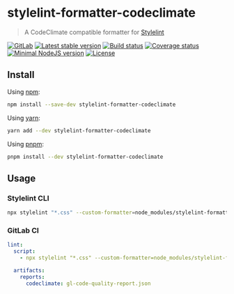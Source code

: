 
# stylelint-formatter-codeclimate

> A CodeClimate compatible formatter for [Stylelint](https://stylelint.io/)

[![GitLab](https://img.shields.io/static/v1?message=GitLab&logo=gitlab&color=grey&label=)](https://gitlab.com/jdslv/stylelint-formatter-codeclimate)
[![Latest stable version](https://img.shields.io/npm/v/stylelint-formatter-codeclimate)](https://www.npmjs.com/package/stylelint-formatter-codeclimate)
[![Build status](https://img.shields.io/gitlab/pipeline/jdslv/stylelint-formatter-codeclimate/main)](https://gitlab.com/jdslv/stylelint-formatter-codeclimate/-/pipelines)
[![Coverage status](https://img.shields.io/codecov/c/gitlab/jdslv/stylelint-formatter-codeclimate)](https://codecov.io/gl/jdslv/stylelint-formatter-codeclimate/)
[![Minimal NodeJS version](https://img.shields.io/node/v/stylelint-formatter-codeclimate)](https://gitlab.com/jdslv/stylelint-formatter-codeclimate)
[![License](https://img.shields.io/npm/l/stylelint-formatter-codeclimate)](https://gitlab.com/jdslv/stylelint-formatter-codeclimate/-/blob/main/LICENSE)


## Install

Using [npm](https://www.npmjs.com/get-npm):

```bash
npm install --save-dev stylelint-formatter-codeclimate
```

Using [yarn](https://yarnpkg.com/):

```bash
yarn add --dev stylelint-formatter-codeclimate
```

Using [pnpm](https://pnpm.js.org):

```bash
pnpm install --dev stylelint-formatter-codeclimate
```

## Usage

### Stylelint CLI

```bash
npx stylelint "*.css" --custom-formatter=node_modules/stylelint-formatter-codeclimate
```

### GitLab CI

```yaml
lint:
  script:
    - npx stylelint "*.css" --custom-formatter=node_modules/stylelint-formatter-codeclimate --output-file=gl-code-quality-report.json

  artifacts:
    reports:
      codeclimate: gl-code-quality-report.json
```

